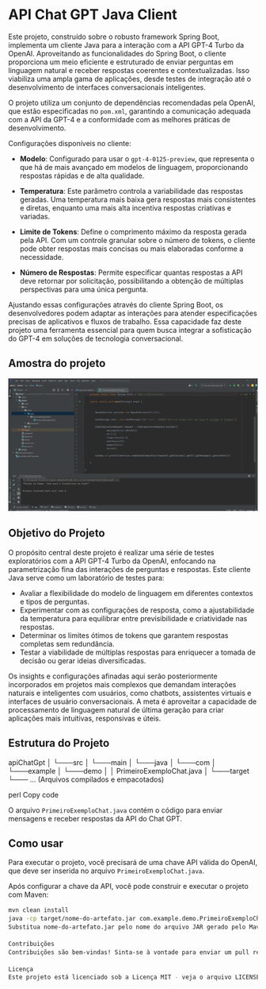 
# API Chat GPT Java Client

Este projeto, construído sobre o robusto framework Spring Boot, implementa um cliente Java para a interação com a API GPT-4 Turbo da OpenAI. Aproveitando as funcionalidades do Spring Boot, o cliente proporciona um meio eficiente e estruturado de enviar perguntas em linguagem natural e receber respostas coerentes e contextualizadas. Isso viabiliza uma ampla gama de aplicações, desde testes de integração até o desenvolvimento de interfaces conversacionais inteligentes.

O projeto utiliza um conjunto de dependências recomendadas pela OpenAI, que estão especificadas no `pom.xml`, garantindo a comunicação adequada com a API da GPT-4 e a conformidade com as melhores práticas de desenvolvimento.

Configurações disponíveis no cliente:

- **Modelo**: Configurado para usar o `gpt-4-0125-preview`, que representa o que há de mais avançado em modelos de linguagem, proporcionando respostas rápidas e de alta qualidade.
  
- **Temperatura**: Este parâmetro controla a variabilidade das respostas geradas. Uma temperatura mais baixa gera respostas mais consistentes e diretas, enquanto uma mais alta incentiva respostas criativas e variadas.
  
- **Limite de Tokens**: Define o comprimento máximo da resposta gerada pela API. Com um controle granular sobre o número de tokens, o cliente pode obter respostas mais concisas ou mais elaboradas conforme a necessidade.
  
- **Número de Respostas**: Permite especificar quantas respostas a API deve retornar por solicitação, possibilitando a obtenção de múltiplas perspectivas para uma única pergunta.

Ajustando essas configurações através do cliente Spring Boot, os desenvolvedores podem adaptar as interações para atender especificações precisas de aplicativos e fluxos de trabalho. Essa capacidade faz deste projeto uma ferramenta essencial para quem busca integrar a sofisticação do GPT-4 em soluções de tecnologia conversacional.

## Amostra do projeto

![API Chat GPT Java Client](assets/layout.png)


## Objetivo do Projeto

O propósito central deste projeto é realizar uma série de testes exploratórios com a API GPT-4 Turbo da OpenAI, enfocando na parametrização fina das interações de perguntas e respostas. Este cliente Java serve como um laboratório de testes para:

- Avaliar a flexibilidade do modelo de linguagem em diferentes contextos e tipos de perguntas.
- Experimentar com as configurações de resposta, como a ajustabilidade da temperatura para equilibrar entre previsibilidade e criatividade nas respostas.
- Determinar os limites ótimos de tokens que garantem respostas completas sem redundância.
- Testar a viabilidade de múltiplas respostas para enriquecer a tomada de decisão ou gerar ideias diversificadas.

Os insights e configurações afinadas aqui serão posteriormente incorporados em projetos mais complexos que demandam interações naturais e inteligentes com usuários, como chatbots, assistentes virtuais e interfaces de usuário conversacionais. A meta é aproveitar a capacidade de processamento de linguagem natural de última geração para criar aplicações mais intuitivas, responsivas e úteis.



## Estrutura do Projeto

apiChatGpt
│
└───src
│ └───main
│ └───java
│ └───com
│ └───example
│ └───demo
│ │ PrimeiroExemploChat.java
│
└───target
└─── ... (Arquivos compilados e empacotados)

perl
Copy code

O arquivo `PrimeiroExemploChat.java` contém o código para enviar mensagens e receber respostas da API do Chat GPT.

## Como usar

Para executar o projeto, você precisará de uma chave API válida do OpenAI, que deve ser inserida no arquivo `PrimeiroExemploChat.java`.

Após configurar a chave da API, você pode construir e executar o projeto com Maven:

```bash
mvn clean install
java -cp target/nome-do-artefato.jar com.example.demo.PrimeiroExemploChat
Substitua nome-do-artefato.jar pelo nome do arquivo JAR gerado pelo Maven.

Contribuições
Contribuições são bem-vindas! Sinta-se à vontade para enviar um pull request.

Licença
Este projeto está licenciado sob a Licença MIT - veja o arquivo LICENSE.md para detalhes.
